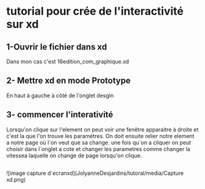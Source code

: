 # tutorial pour crée de l'interactivité sur xd
## 1-Ouvrir le fichier dans xd
Dans mon cas c'est 16edition_com_graphique.xd
 
## 2- Mettre xd en mode Prototype
En haut à gauche à côté de l'onglet desgin

## 3- commencer l'interativité
Lorsqu'on clique sur l'element on peut voir une fenêtre apparaitre à droite et c'est la que l'on trouve les paramètres. 
On doit ensuite relier notre element a notre page où l´on veut que sa change.
une fois qu´on a cliquer on peut choisir dans l´onglet a cote et changer les parametres comme changer la vitessea laquelle on change de page lorsqu'on clique.
## 

![image capture d´ecranxd](JolyanneDesjardins/tutoral/media/Capture xd.png)
